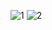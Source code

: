 ![1](https://user-images.githubusercontent.com/61537053/175573007-b60dab84-d075-4a4d-a915-7992f5277104.png)
![2](https://user-images.githubusercontent.com/61537053/175573010-0d9a054f-6a0d-4333-9f89-9321ea98781d.png)
